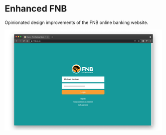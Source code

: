 # Enhanced FNB

Opinionated design improvements of the FNB online banking website.

![Enhanced FNB Preview](Enhanced-FNB-Preview.png)
